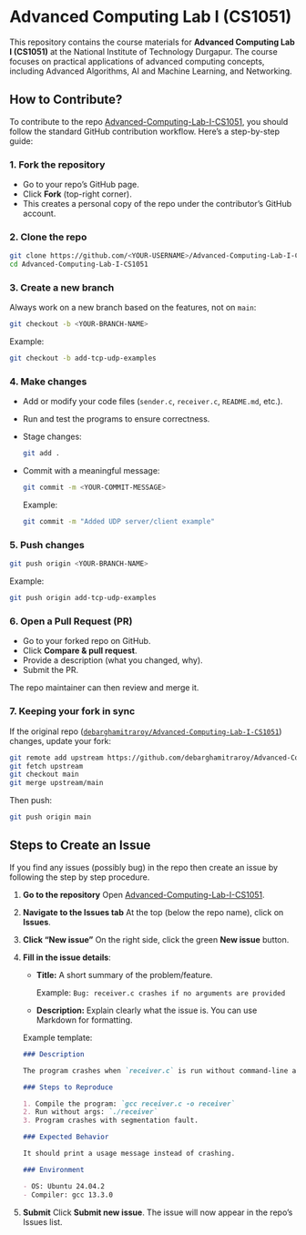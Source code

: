 # Advanced Computing Lab I (CS1051)

This repository contains the course materials for **Advanced Computing Lab I (CS1051)** at the National Institute of Technology Durgapur. The course focuses on practical applications of advanced computing concepts, including Advanced Algorithms, AI and Machine Learning, and Networking.

## How to Contribute?

To contribute to the repo [Advanced-Computing-Lab-I-CS1051][def1], you should follow the standard GitHub contribution workflow. Here’s a step-by-step guide:

### 1. Fork the repository

- Go to your repo’s GitHub page.
- Click **Fork** (top-right corner).
- This creates a personal copy of the repo under the contributor’s GitHub account.

### 2. Clone the repo

```bash
git clone https://github.com/<YOUR-USERNAME>/Advanced-Computing-Lab-I-CS1051.git
cd Advanced-Computing-Lab-I-CS1051
```

### 3. Create a new branch

Always work on a new branch based on the features, not on `main`:

```bash
git checkout -b <YOUR-BRANCH-NAME>
```

Example:

```bash
git checkout -b add-tcp-udp-examples
```

### 4. Make changes

- Add or modify your code files (`sender.c`, `receiver.c`, `README.md`, etc.).
- Run and test the programs to ensure correctness.
- Stage changes:

  ```bash
  git add .
  ```

- Commit with a meaningful message:

  ```bash
  git commit -m <YOUR-COMMIT-MESSAGE>
  ```

  Example:

  ```bash
  git commit -m "Added UDP server/client example"
  ```

### 5. Push changes

```bash
git push origin <YOUR-BRANCH-NAME>
```

Example:

```bash
git push origin add-tcp-udp-examples
```

### 6. Open a Pull Request (PR)

- Go to your forked repo on GitHub.
- Click **Compare & pull request**.
- Provide a description (what you changed, why).
- Submit the PR.

The repo maintainer can then review and merge it.

### 7. Keeping your fork in sync

If the original repo ([`debarghamitraroy/Advanced-Computing-Lab-I-CS1051`][def1]) changes, update your fork:

```bash
git remote add upstream https://github.com/debarghamitraroy/Advanced-Computing-Lab-I-CS1051.git
git fetch upstream
git checkout main
git merge upstream/main
```

Then push:

```bash
git push origin main
```

## Steps to Create an Issue

If you find any issues (possibly bug) in the repo then create an issue by following the step by step procedure.

1. **Go to the repository**
   Open [Advanced-Computing-Lab-I-CS1051](https://github.com/debarghamitraroy/Advanced-Computing-Lab-I-CS1051).

2. **Navigate to the Issues tab**
   At the top (below the repo name), click on **Issues**.

3. **Click “New issue”**
   On the right side, click the green **New issue** button.

4. **Fill in the issue details**:

   - **Title:** A short summary of the problem/feature.

     Example: `Bug: receiver.c crashes if no arguments are provided`

   - **Description:** Explain clearly what the issue is.
     You can use Markdown for formatting.

   Example template:

   ```markdown
   ### Description

   The program crashes when `receiver.c` is run without command-line arguments.

   ### Steps to Reproduce

   1. Compile the program: `gcc receiver.c -o receiver`
   2. Run without args: `./receiver`
   3. Program crashes with segmentation fault.

   ### Expected Behavior

   It should print a usage message instead of crashing.

   ### Environment

   - OS: Ubuntu 24.04.2
   - Compiler: gcc 13.3.0
   ```

5. **Submit**
   Click **Submit new issue**. The issue will now appear in the repo’s Issues list.

[def1]: https://github.com/debarghamitraroy/Advanced-Computing-Lab-I-CS1051
